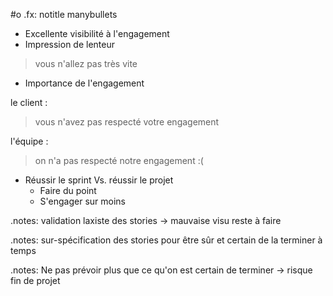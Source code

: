 #o
.fx: notitle manybullets

* Excellente visibilité à l'engagement
* Impression de lenteur

> vous n'allez pas très vite


* Importance de l'engagement

le client :
> vous n'avez pas respecté votre engagement

l'équipe :
> on n'a pas respecté notre engagement :(

* Réussir le sprint Vs. réussir le projet
	* Faire du point
	* S'engager sur moins

.notes: validation laxiste des stories -> mauvaise visu reste à faire

.notes: sur-spécification des stories pour être sûr et certain de la terminer à temps


.notes: Ne pas prévoir plus que ce qu'on est certain de terminer -> risque fin de projet


